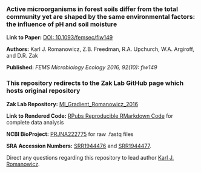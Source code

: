 ### Active microorganisms in forest soils differ from the total community yet are shaped by the same environmental factors: the influence of pH and soil moisture

**Link to Paper:** [DOI: 10.1093/femsec/fiw149](https://academic.oup.com/femsec/article/92/10/fiw149/2197794?login=true)

**Authors:** Karl J. Romanowicz, Z.B. Freedman, R.A. Upchurch, W.A. Argiroff, and D.R. Zak

**Published:** *FEMS Microbiology Ecology 2016, 92(10): fiw149*

### This repository redirects to the Zak Lab GitHub page which hosts original repository

**Zak Lab Repository:** [MI_Gradient_Romanowicz_2016](https://github.com/ZakLab-Soils/MI_Gradient_Romanowicz_2016)

**Link to Rendered Code:** [RPubs Reproducible RMarkdown Code](https://rpubs.com/kjromano/MI_Gradient_Romanowicz_2016) for complete data analysis

**NCBI BioProject:** [PRJNA222775](http://www.ncbi.nlm.nih.gov/bioproject/PRJNA222775) for raw .fastq files

**SRA Accession Numbers:** [SRR1944476](http://trace.ncbi.nlm.nih.gov/Traces/sra/?run=SRR1944476) and [SRR1944477](http://trace.ncbi.nlm.nih.gov/Traces/sra/?run=SRR1944477).

Direct any questions regarding this repository to lead author [Karl J. Romanowicz](mailto:kjromano@umich.edu).
